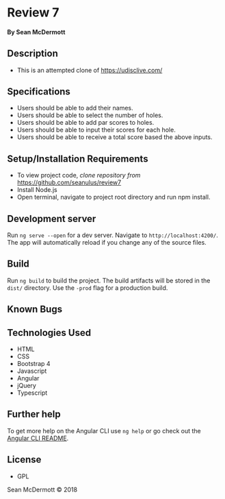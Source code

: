 # **Review 7**

#### By Sean McDermott

## Description
* This is an attempted clone of https://udisclive.com/


## Specifications

* Users should be able to add their names.
* Users should be able to select the number of holes.
* Users should be able to add par scores to holes.
* Users should be able to input their scores for each hole.
* Users should be able to receive a total score based the above inputs.


## Setup/Installation Requirements

* To view project code, _clone repository from_ https://github.com/seanulus/review7
* Install Node.js
* Open terminal, navigate to project root directory and run npm install.


## Development server

Run `ng serve --open` for a dev server. Navigate to `http://localhost:4200/`. The app will automatically reload if you change any of the source files.

## Build

Run `ng build` to build the project. The build artifacts will be stored in the `dist/` directory. Use the `-prod` flag for a production build.

## Known Bugs

## Technologies Used

* HTML
* CSS
* Bootstrap 4
* Javascript
* Angular
* jQuery
* Typescript

## Further help

To get more help on the Angular CLI use `ng help` or go check out the [Angular CLI README](https://github.com/angular/angular-cli/blob/master/README.md).

## License

* GPL

Sean McDermott © 2018
